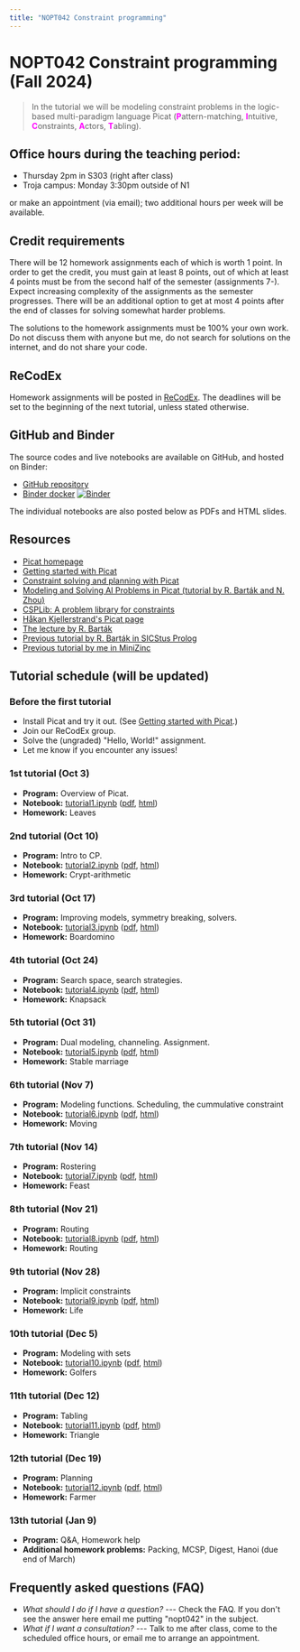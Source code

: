 ```yaml
---
title: "NOPT042 Constraint programming"
---
```


# NOPT042 Constraint programming (Fall 2024)

> In the tutorial we will be modeling constraint problems in the logic-based multi-paradigm language Picat 
    (<span style="color:fuchsia">**P**</span>attern-matching,
    <span style="color:fuchsia">**I**</span>ntuitive,
    <span style="color:fuchsia">**C**</span>onstraints,
    <span style="color:fuchsia">**A**</span>ctors,
    <span style="color:fuchsia">**T**</span>abling).


## Office hours during the teaching period:

* Thursday 2pm in S303 (right after class)
* Troja campus: Monday 3:30pm outside of N1

or make an appointment (via email); two additional hours per week will be available.


## Credit requirements

There will be 12 homework assignments each of which is worth 1 point. In order to get the credit, you must gain at least 8 points, out of which at least 4 points must be from the second half of the semester (assignments 7-). Expect increasing complexity of the assignments as the semester progresses. There will be an additional option to get at most 4 points after the end of classes for solving somewhat harder problems.

The solutions to the homework assignments must be 100% your own work. Do not discuss them with anyone but me, do not search for solutions on the internet, and do not share your code.

## ReCodEx

Homework assignments will be posted in [ReCodEx](https://recodex.mff.cuni.cz/). The deadlines will be set to the beginning of the next tutorial, unless stated otherwise.

## GitHub and Binder

The source codes and live notebooks are available on GitHub, and hosted on Binder:

* [GitHub repository](https://github.com/jbulin-mff-uk/nopt042)
* [Binder docker](https://mybinder.org/v2/gh/jbulin-mff-uk/nopt042/HEAD) [![Binder](https://mybinder.org/badge_logo.svg)](https://mybinder.org/v2/gh/jbulin-mff-uk/nopt042/HEAD)

The individual notebooks are also posted below as PDFs and HTML slides.

## Resources

* [Picat homepage](https://picat-lang.org)
* [Getting started with Picat](http://picat-lang.org/download/get_started.pdf)
* [Constraint solving and planning with Picat](https://picat-lang.org/picatbook2015.html)
* [Modeling and Solving AI Problems in Picat
(tutorial by R. Barták and N. Zhou)](http://ktiml.mff.cuni.cz/~bartak/AAAI2017/)
* [CSPLib: A problem library for constraints](https://www.csplib.org)
* [Håkan Kjellerstrand's Picat page](https://hakank.org/picat)
* [The lecture by R. Barták](https://ktiml.mff.cuni.cz/~bartak/podminky)
* [Previous tutorial by R. Barták in SICStus Prolog](https://ktiml.mff.cuni.cz/~bartak/podminky/#cviceni)
* [Previous tutorial by me in MiniZinc](https://dl1.cuni.cz/course/view.php?id=10544)
    
## Tutorial schedule (will be updated)

### Before the first tutorial

* Install Picat and try it out. (See [Getting started with Picat](http://picat-lang.org/download/get_started.pdf).)
* Join our ReCodEx group. 
* Solve the (ungraded) "Hello, World!" assignment.
* Let me know if you encounter any issues!

### 1st tutorial (Oct 3)

* **Program:** Overview of Picat.
* **Notebook:** [tutorial1.ipynb](https://github.com/jbulin-mff-uk/nopt042/raw/main/tutorial1/tutorial1.ipynb) ([pdf](https://github.com/jbulin-mff-uk/nopt042/raw/main/tutorial1/tutorial1.pdf), [html](https://rawcdn.githack.com/jbulin-mff-uk/nopt042/4e4a0b860cc58760990ba32aa21e15de4a05a6f1/tutorial1/tutorial1.slides.html))
* **Homework:** Leaves


### 2nd tutorial (Oct 10)

* **Program:** Intro to CP.
* **Notebook:** [tutorial2.ipynb](https://github.com/jbulin-mff-uk/nopt042/raw/main/tutorial2/tutorial2.ipynb)  ([pdf](https://github.com/jbulin-mff-uk/nopt042/raw/main/tutorial2/tutorial2.pdf), [html](https://rawcdn.githack.com/jbulin-mff-uk/nopt042/4e4a0b860cc58760990ba32aa21e15de4a05a6f1/tutorial2/tutorial2.slides.html))
* **Homework:** Crypt-arithmetic

### 3rd tutorial (Oct 17)

* **Program:** Improving models, symmetry breaking, solvers.
* **Notebook:** [tutorial3.ipynb](https://github.com/jbulin-mff-uk/nopt042/raw/main/tutorial3/tutorial3.ipynb) ([pdf](https://github.com/jbulin-mff-uk/nopt042/raw/main/tutorial3/tutorial3.pdf), [html](https://rawcdn.githack.com/jbulin-mff-uk/nopt042/4e4a0b860cc58760990ba32aa21e15de4a05a6f1/tutorial3/tutorial3.slides.html))
* **Homework:** Boardomino

### 4th tutorial (Oct 24)

* **Program:** Search space, search strategies.
* **Notebook:** [tutorial4.ipynb](https://github.com/jbulin-mff-uk/nopt042/raw/main/tutorial4/tutorial4.ipynb) ([pdf](https://github.com/jbulin-mff-uk/nopt042/raw/main/tutorial4/tutorial4.pdf), [html](https://rawcdn.githack.com/jbulin-mff-uk/nopt042/4e4a0b860cc58760990ba32aa21e15de4a05a6f1/tutorial4/tutorial4.slides.html))
* **Homework:** Knapsack

### 5th tutorial (Oct 31)

* **Program:** Dual modeling, channeling. Assignment.
* **Notebook:** [tutorial5.ipynb](https://github.com/jbulin-mff-uk/nopt042/raw/main/tutorial5/tutorial5.ipynb) ([pdf](https://github.com/jbulin-mff-uk/nopt042/raw/main/tutorial5/tutorial5.pdf), [html](https://rawcdn.githack.com/jbulin-mff-uk/nopt042/4e4a0b860cc58760990ba32aa21e15de4a05a6f1/tutorial5/tutorial5.slides.html))
* **Homework:** Stable marriage

### 6th tutorial (Nov 7)

* **Program:** Modeling functions. Scheduling, the cummulative constraint
* **Notebook:** [tutorial6.ipynb](https://github.com/jbulin-mff-uk/nopt042/raw/main/tutorial6/tutorial6.ipynb) ([pdf](https://github.com/jbulin-mff-uk/nopt042/raw/main/tutorial6/tutorial6.pdf), [html](https://rawcdn.githack.com/jbulin-mff-uk/nopt042/4e4a0b860cc58760990ba32aa21e15de4a05a6f1/tutorial6/tutorial6.slides.html))
* **Homework:** Moving

### 7th tutorial (Nov 14)

* **Program:** Rostering
* **Notebook:** [tutorial7.ipynb](https://github.com/jbulin-mff-uk/nopt042/raw/main/tutorial7/tutorial7.ipynb) ([pdf](https://github.com/jbulin-mff-uk/nopt042/raw/main/tutorial7/tutorial8.pdf), [html](https://rawcdn.githack.com/jbulin-mff-uk/nopt042/4e4a0b860cc58760990ba32aa21e15de4a05a6f1/tutorial7/tutorial7.slides.html))
* **Homework:** Feast

### 8th tutorial (Nov 21)

* **Program:** Routing
* **Notebook:** [tutorial8.ipynb](https://github.com/jbulin-mff-uk/nopt042/raw/main/tutorial8/tutorial8.ipynb) ([pdf](https://github.com/jbulin-mff-uk/nopt042/raw/main/tutorial8/tutorial8.pdf), [html](https://rawcdn.githack.com/jbulin-mff-uk/nopt042/4e4a0b860cc58760990ba32aa21e15de4a05a6f1/tutorial8/tutorial8.slides.html))
* **Homework:** Routing

### 9th tutorial (Nov 28)

* **Program:** Implicit constraints
* **Notebook:** [tutorial9.ipynb](https://github.com/jbulin-mff-uk/nopt042/raw/main/tutorial9/tutorial9.ipynb) ([pdf](https://github.com/jbulin-mff-uk/nopt042/raw/main/tutorial9/tutorial9.pdf), [html](https://rawcdn.githack.com/jbulin-mff-uk/nopt042/4e4a0b860cc58760990ba32aa21e15de4a05a6f1/tutorial9/tutorial9.slides.html))
* **Homework:** Life

### 10th tutorial (Dec 5)

* **Program:** Modeling with sets
* **Notebook:** [tutorial10.ipynb](https://github.com/jbulin-mff-uk/nopt042/raw/main/tutorial10/tutorial10.ipynb) ([pdf](https://github.com/jbulin-mff-uk/nopt042/raw/main/tutorial10/tutorial10.pdf), [html](https://rawcdn.githack.com/jbulin-mff-uk/nopt042/4e4a0b860cc58760990ba32aa21e15de4a05a6f1/tutorial10/tutorial10.slides.html))
* **Homework:** Golfers

### 11th tutorial (Dec 12)

* **Program:** Tabling
* **Notebook:** [tutorial11.ipynb](https://github.com/jbulin-mff-uk/nopt042/raw/main/tutorial11/tutorial11.ipynb) ([pdf](https://github.com/jbulin-mff-uk/nopt042/raw/main/tutorial11/tutorial11.pdf), [html](https://rawcdn.githack.com/jbulin-mff-uk/nopt042/4e4a0b860cc58760990ba32aa21e15de4a05a6f1/tutorial11/tutorial11.slides.html))
* **Homework:** Triangle

### 12th tutorial (Dec 19)

* **Program:** Planning
* **Notebook:** [tutorial12.ipynb](https://github.com/jbulin-mff-uk/nopt042/raw/main/tutorial12/tutorial12.ipynb) ([pdf](https://github.com/jbulin-mff-uk/nopt042/raw/main/tutorial12/tutorial12.pdf), [html](https://rawcdn.githack.com/jbulin-mff-uk/nopt042/4e4a0b860cc58760990ba32aa21e15de4a05a6f1/tutorial12/tutorial12.slides.html))
* **Homework:** Farmer

### 13th tutorial (Jan 9)

* **Program:** Q&A, Homework help
* **Additional homework problems:** Packing, MCSP, Digest, Hanoi (due end of March)


## Frequently asked questions (FAQ)

* _What should I do if I have a question?_ --- Check the FAQ. If you don't see the answer here email me putting "nopt042" in the subject.
* _What if I want a consultation?_ --- Talk to me after class, come to the scheduled office hours, or email me to arrange an appointment.

